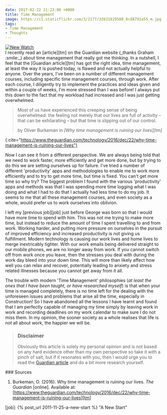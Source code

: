 ```yaml
---
date: 2017-02-22 21:23:00 +0000
title: Time Management
image: https://c1.staticflickr.com/3/2177/32631829580_8c88791a55_m.jpg
tags:
- Time Management
- Thoughts
---
```


<div class="flickr image alignleft"><span><a title="New Watch" href="http://farm3.static.flickr.com/2177/32631829580_8c88791a55_b.jpg" class="image"><img src="http://farm3.static.flickr.com/2177/32631829580_8c88791a55_q.jpg" alt="New Watch"></a><a title="View on Flickr" href="https://www.flickr.com/photos/richard-perry/32631829580/" class="flickrlink"> </a></span></div>
I recently read an [article][tm] on the Guardian website (_thanks Graham :smile:_) about
time management that really got me thinking. In a nutshell, I feel that the [Guardian article][tm]
has got the right idea, time management, at least the way it is pushed today, is flawed and not
actually helpful to anyone. Over the years, I've been on a number of different management courses,
including specific time management courses, through work. After each course, I diligently try to
implement the practices and ideas given and within a couple of weeks, I'm more stressed than I was
before! I always put this down to the fact that my workload had increased and I was just getting
overwhelmed.

> Most of us have experienced this creeping sense of being overwhelmed: the feeling not merely that
> our lives are full of activity – that can be exhilarating – but that time is slipping out of our
> control. 
> <footer>by Oliver Burkeman in <cite markdown='1'>[Why time management is ruining our lives][tm]</cite> </footer>
{:cite="https://www.theguardian.com/technology/2016/dec/22/why-time-management-is-ruining-our-lives"}

Now I can see it from a different perspective. We are always being told that we need to work faster,
more efficiently and get more done, but by trying to do this we are setting ourselves up for
failure. I've tried a number of different 'productivity' apps and methodologies to enable me to work
more efficiently and to try to get more time, but time is fixed. You can't get more time so why try?
The biggest problem I found with the various 'productivity' apps and methods was that I was spending
more time logging what I was doing and what I had to do that I actually had less time to do my job.
It seems to me that all these management courses, and even society as a whole, would prefer us to
work ourselves into oblivion. 

I left my [previous job][job] just before George was born so that I would have more time to spend
with him. This was not me trying to make more time, but instead to reduce the amount of time I spent
travelling to and from work. Working harder, and putting more pressure on ourselves in the pursuit
of improved efficiency and increased productivity is not giving us fulfillment. Modern technology is
causing our work lives and home lives to merge inextricably tighter. With our work emails being
delivered straight to our mobile phones, we are no longer away from work. If you cannot switch off
from work once you leave, then the stresses you deal with during the work day bleed into your down
time. This will more than likely affect how well you can relax and recover, potentially leading to
anxiety and stress related illnesses because you cannot get away from it all.

The trouble with modern 'Time Management' philosophies (_at least the ones that I have been taught,
or have researched myself_) is that when your time is managed completely, there is no time left for
the dealing with the unforeseen issues and problems that arise all the time, especially in 
Construction! So I have abandoned all the lessons I have learnt and found that I am perfectly
capable of managing my time simply by leaving work in work and recording deadlines on my work 
calendar to make sure I do not miss them. In my opinion, the sooner society as a whole realises that
life is not all about work, the happier we will be.


> ### Disclaimer
> Obviously this article is solely my personal opinion and is not based on any hard evidence other
> than my own perspective so take it with a pinch of salt, but if it resonates with you, then I
> would urge you to read the [Guardian article][tm] and do a bit more research yourself.

<div class='footnotes' markdown='1'>
### Sources

1. Burkeman, O. (2016). Why time management is ruining our lives. _The Guardian_ [online]. Available
  at: [https://www.theguardian.com/technology/2016/dec/22/why-time-management-is-ruining-our-lives][tm]

</div>

[tm]: https://www.theguardian.com/technology/2016/dec/22/why-time-management-is-ruining-our-lives "Why time management is ruining our lives"
[job]: {% post_url 2011-11-25-a-new-start %} "A New Start"
